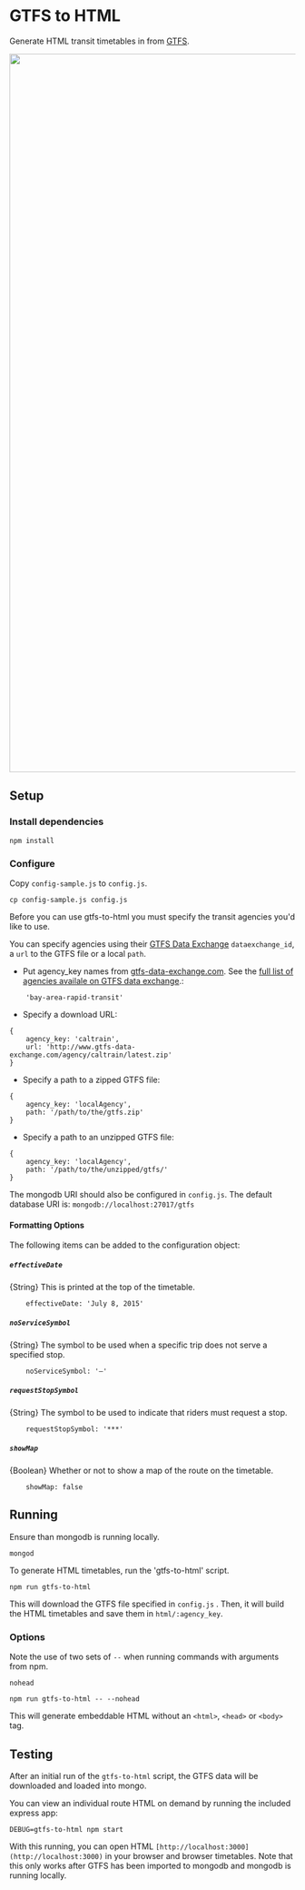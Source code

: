 # GTFS to HTML

Generate HTML transit timetables in from [GTFS](https://developers.google.com/transit/gtfs/).

<img width="1265" src="https://cloud.githubusercontent.com/assets/96217/10262598/87674f70-6983-11e5-8150-15b6372c989c.png">

## Setup

### Install dependencies

    npm install

### Configure

Copy `config-sample.js` to `config.js`.

    cp config-sample.js config.js

Before you can use gtfs-to-html you must specify the transit agencies you'd like to use.

You can specify agencies using their [GTFS Data Exchange](http://www.gtfs-data-exchange.com/) `dataexchange_id`, a `url` to the GTFS file or a local `path`.

* Put agency_key names from [gtfs-data-exchange.com](http://gtfs-data-exchange.com). See the [full list of agencies availale on GTFS data exchange](http://www.gtfs-data-exchange.com/api/agencies).:
```
    'bay-area-rapid-transit'
```

* Specify a download URL:
```
{
    agency_key: 'caltrain',
    url: 'http://www.gtfs-data-exchange.com/agency/caltrain/latest.zip'
}
```

* Specify a path to a zipped GTFS file:
```
{
    agency_key: 'localAgency',
    path: '/path/to/the/gtfs.zip'
}
```
* Specify a path to an unzipped GTFS file:
```
{
    agency_key: 'localAgency',
    path: '/path/to/the/unzipped/gtfs/'
}
```

The mongodb URI should also be configured in `config.js`. The default database URI is:
`mongodb://localhost:27017/gtfs`

#### Formatting Options

The following items can be added to the configuration object:

##### `effectiveDate`

{String} This is printed at the top of the timetable.

```
    effectiveDate: 'July 8, 2015'
```

##### `noServiceSymbol`

{String} The symbol to be used when a specific trip does not serve a specified stop.

```
    noServiceSymbol: '—'
```

##### `requestStopSymbol`

{String} The symbol to be used to indicate that riders must request a stop.

```
    requestStopSymbol: '***'
```

##### `showMap`

{Boolean} Whether or not to show a map of the route on the timetable.

```
    showMap: false
```

## Running

Ensure than mongodb is running locally.

    mongod

To generate HTML timetables, run the 'gtfs-to-html' script.

    npm run gtfs-to-html

This will download the GTFS file specified in `config.js` .  Then, it will build the HTML timetables and save them in `html/:agency_key`.

### Options

Note the use of two sets of `--` when running commands with arguments from npm.

`nohead`

    npm run gtfs-to-html -- --nohead

This will generate embeddable HTML without an `<html>`, `<head>` or `<body>` tag.


## Testing

After an initial run of the `gtfs-to-html` script, the GTFS data will be downloaded and loaded into mongo.

You can view an individual route HTML on demand by running the included express app:

    DEBUG=gtfs-to-html npm start

With this running, you can open HTML `[http://localhost:3000](http://localhost:3000)` in your browser and browser timetables.  Note that this only works after GTFS has been imported to mongodb and mongodb is running locally.
